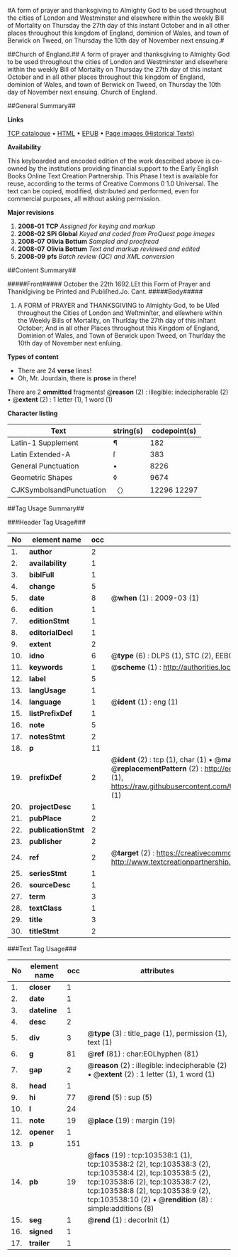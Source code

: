 #A form of prayer and thanksgiving to Almighty God to be used throughout the cities of London and Westminster and elsewhere within the weekly Bill of Mortality on Thursday the 27th day of this instant October and in all other places throughout this kingdom of England, dominion of Wales, and town of Berwick on Tweed, on Thursday the 10th day of November next ensuing.#

##Church of England.##
A form of prayer and thanksgiving to Almighty God to be used throughout the cities of London and Westminster and elsewhere within the weekly Bill of Mortality on Thursday the 27th day of this instant October and in all other places throughout this kingdom of England, dominion of Wales, and town of Berwick on Tweed, on Thursday the 10th day of November next ensuing.
Church of England.

##General Summary##

**Links**

[TCP catalogue](http://www.ota.ox.ac.uk/tcp/)  • 
[HTML](http://tei.it.ox.ac.uk/tcp/Texts-HTML/free/A33/A33013.html)  • 
[EPUB](http://tei.it.ox.ac.uk/tcp/Texts-EPUB/free/A33/A33013.epub) • 
[Page images (Historical Texts)](https://data.historicaltexts.jisc.ac.uk/view?pubId=eebo-15367806e&pageId=eebo-15367806e-103538-1)

**Availability**

This keyboarded and encoded edition of the
	       work described above is co-owned by the institutions
	       providing financial support to the Early English Books
	       Online Text Creation Partnership. This Phase I text is
	       available for reuse, according to the terms of Creative
	       Commons 0 1.0 Universal. The text can be copied,
	       modified, distributed and performed, even for
	       commercial purposes, all without asking permission.

**Major revisions**

1. __2008-01__ __TCP__ *Assigned for keying and markup*
1. __2008-02__ __SPi Global__ *Keyed and coded from ProQuest page images*
1. __2008-07__ __Olivia Bottum__ *Sampled and proofread*
1. __2008-07__ __Olivia Bottum__ *Text and markup reviewed and edited*
1. __2008-09__ __pfs__ *Batch review (QC) and XML conversion*

##Content Summary##

#####Front#####
October the 22th 1692.LEt this Form of Prayer and Thankſgiving be Printed and Publiſhed.Jo. Cant.
#####Body#####

1. A FORM of PRAYER and THANKSGIVING to Almighty God, to be Uſed throughout the Cities of London and Weſtminſter, and elſewhere within the Weekly Bills of Mortality, on Thurſday the 27th day of this inſtant October; And in all other Places throughout this Kingdom of England, Dominion of Wales, and Town of Berwick upon Tweed, on Thurſday the 10th day of November next enſuing.

**Types of content**

  * There are 24 **verse** lines!
  * Oh, Mr. Jourdain, there is **prose** in there!

There are 2 **ommitted** fragments! 
 @__reason__ (2) : illegible: indecipherable (2)  •  @__extent__ (2) : 1 letter (1), 1 word (1)

**Character listing**


|Text|string(s)|codepoint(s)|
|---|---|---|
|Latin-1 Supplement|¶|182|
|Latin Extended-A|ſ|383|
|General Punctuation|•|8226|
|Geometric Shapes|◊|9674|
|CJKSymbolsandPunctuation|〈〉|12296 12297|

##Tag Usage Summary##

###Header Tag Usage###

|No|element name|occ|attributes|
|---|---|---|---|
|1.|__author__|2||
|2.|__availability__|1||
|3.|__biblFull__|1||
|4.|__change__|5||
|5.|__date__|8| @__when__ (1) : 2009-03 (1)|
|6.|__edition__|1||
|7.|__editionStmt__|1||
|8.|__editorialDecl__|1||
|9.|__extent__|2||
|10.|__idno__|6| @__type__ (6) : DLPS (1), STC (2), EEBO-CITATION (1), OCLC (1), VID (1)|
|11.|__keywords__|1| @__scheme__ (1) : http://authorities.loc.gov/ (1)|
|12.|__label__|5||
|13.|__langUsage__|1||
|14.|__language__|1| @__ident__ (1) : eng (1)|
|15.|__listPrefixDef__|1||
|16.|__note__|5||
|17.|__notesStmt__|2||
|18.|__p__|11||
|19.|__prefixDef__|2| @__ident__ (2) : tcp (1), char (1)  •  @__matchPattern__ (2) : ([0-9\-]+):([0-9IVX]+) (1), (.+) (1)  •  @__replacementPattern__ (2) : http://eebo.chadwyck.com/downloadtiff?vid=$1&page=$2 (1), https://raw.githubusercontent.com/textcreationpartnership/Texts/master/tcpchars.xml#$1 (1)|
|20.|__projectDesc__|1||
|21.|__pubPlace__|2||
|22.|__publicationStmt__|2||
|23.|__publisher__|2||
|24.|__ref__|2| @__target__ (2) : https://creativecommons.org/publicdomain/zero/1.0/ (1), http://www.textcreationpartnership.org/docs/. (1)|
|25.|__seriesStmt__|1||
|26.|__sourceDesc__|1||
|27.|__term__|3||
|28.|__textClass__|1||
|29.|__title__|3||
|30.|__titleStmt__|2||


###Text Tag Usage###

|No|element name|occ|attributes|
|---|---|---|---|
|1.|__closer__|1||
|2.|__date__|1||
|3.|__dateline__|1||
|4.|__desc__|2||
|5.|__div__|3| @__type__ (3) : title_page (1), permission (1), text (1)|
|6.|__g__|81| @__ref__ (81) : char:EOLhyphen (81)|
|7.|__gap__|2| @__reason__ (2) : illegible: indecipherable (2)  •  @__extent__ (2) : 1 letter (1), 1 word (1)|
|8.|__head__|1||
|9.|__hi__|77| @__rend__ (5) : sup (5)|
|10.|__l__|24||
|11.|__note__|19| @__place__ (19) : margin (19)|
|12.|__opener__|1||
|13.|__p__|151||
|14.|__pb__|19| @__facs__ (19) : tcp:103538:1 (1), tcp:103538:2 (2), tcp:103538:3 (2), tcp:103538:4 (2), tcp:103538:5 (2), tcp:103538:6 (2), tcp:103538:7 (2), tcp:103538:8 (2), tcp:103538:9 (2), tcp:103538:10 (2)  •  @__rendition__ (8) : simple:additions (8)|
|15.|__seg__|1| @__rend__ (1) : decorInit (1)|
|16.|__signed__|1||
|17.|__trailer__|1||
